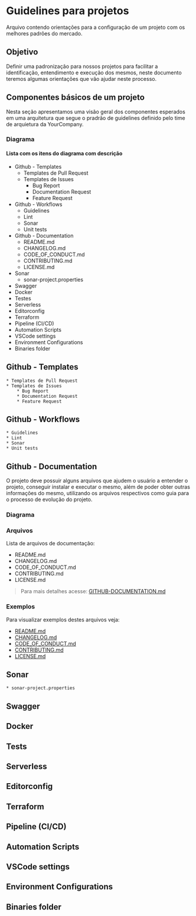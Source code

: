 # Guidelines para projetos
Arquivo contendo orientações para a configuração de um projeto com os melhores padrões do mercado.

## Objetivo
Definir uma padronização para nossos projetos para facilitar a identificação, entendimento e execução dos mesmos, neste documento teremos algumas orientações que vão ajudar neste processo.

## Componentes básicos de um projeto
Nesta seção apresentamos uma visão geral dos componentes esperados em uma arquitetura que segue o pradrão de guidelines definido pelo time de arquietura da YourCompany.

### Diagrama

[//]: # (![Componentes de um projeto]&#40;images/componentes-projeto.png&#41;)

#### Lista com os itens do diagrama com descrição
* Github - Templates
  * Templates de Pull Request
  * Templates de Issues
    * Bug Report
    * Documentation Request
    * Feature Request
* Github - Workflows
  * Guidelines
  * Lint
  * Sonar
  * Unit tests
* Github - Documentation
  * README.md
  * CHANGELOG.md
  * CODE_OF_CONDUCT.md
  * CONTRIBUTING.md
  * LICENSE.md
* Sonar
  * sonar-project.properties
* Swagger
* Docker
* Testes
* Serverless
* Editorconfig
* Terraform
* Pipeline (CI/CD)
* Automation Scripts
* VSCode settings
* Environment Configurations
* Binaries folder
## Github - Templates
    * Templates de Pull Request
    * Templates de Issues
        * Bug Report
        * Documentation Request
        * Feature Request
## Github - Workflows
    * Guidelines
    * Lint
    * Sonar
    * Unit tests
## Github - Documentation
O projeto deve possuir alguns arquivos que ajudem o usuário a entender o projeto, conseguir instalar e executar o mesmo, além de poder obter outras informações do mesmo, utilizando os arquivos respectivos como guia para o processo de evolução do projeto.

### Diagrama

[//]: # (![Componentes de um projeto]&#40;images/componentes-projeto.png&#41;)

### Arquivos
Lista de arquivos de documentação:
* README.md
* CHANGELOG.md
* CODE_OF_CONDUCT.md
* CONTRIBUTING.md
* LICENSE.md
  
> Para mais detalhes acesse: [GITHUB-DOCUMENTATION.md](GITHUB-DOCUMENTATION.md)

### Exemplos
Para visualizar exemplos destes arquivos veja:
* [README.md](../../resources/README.md)
* [CHANGELOG.md](../../resources/CHANGELOG.md)
* [CODE_OF_CONDUCT.md](../../resources/CODE_OF_CONDUCT.md)
* [CONTRIBUTING.md](../../resources/CONTRIBUTING.md)
* [LICENSE.md](../../resources/LICENSE.md)
## Sonar
    * sonar-project.properties
## Swagger
## Docker
## Tests
## Serverless
## Editorconfig
## Terraform
## Pipeline (CI/CD)
## Automation Scripts
## VSCode settings
## Environment Configurations
## Binaries folder